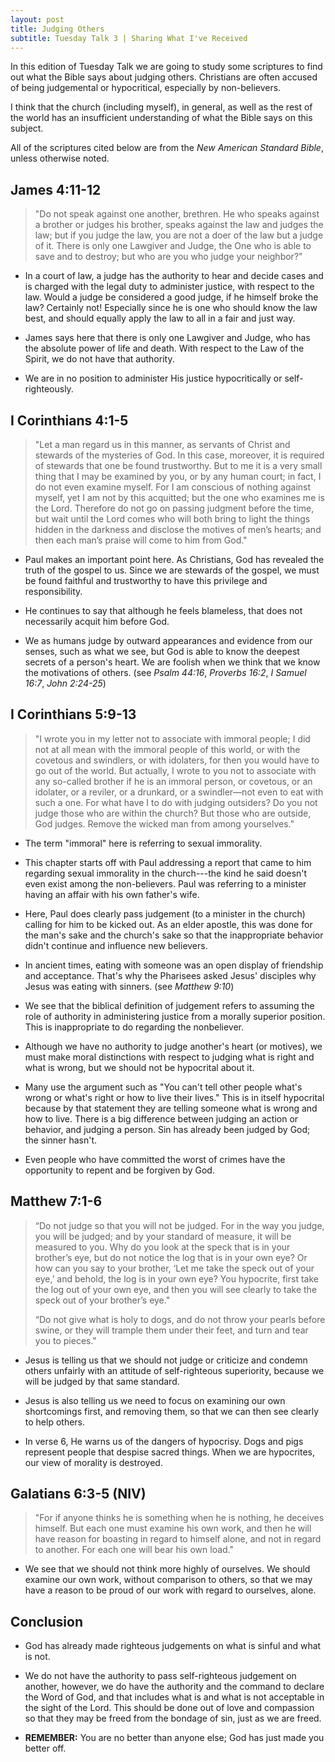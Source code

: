 ```yaml
---
layout: post
title: Judging Others
subtitle: Tuesday Talk 3 | Sharing What I've Received
---
```

In this edition of Tuesday Talk we are going to study some scriptures to find out what the Bible says about judging others.  Christians are often accused of being judgemental or hypocritical, especially by non-believers.

I think that the church (including myself), in general, as well as the rest of the world has an insufficient understanding of what the Bible says on this subject.

All of the scriptures cited below are from the *New American Standard Bible*, unless otherwise noted.

## James 4:11-12

> "Do not speak against one another, brethren.  He who speaks against a brother or judges his brother, speaks against the law and judges the law; but if you judge the law, you are not a doer of the law but a judge of it.  There is only one Lawgiver and Judge, the One who is able to save and to destroy; but who are you who judge your neighbor?"

+ In a court of law, a judge has the authority to hear and decide cases and is charged with the legal duty to administer justice, with respect to the law.  Would a judge be considered a good judge, if he himself broke the law?  Certainly not!  Especially since he is one who should know the law best, and should equally apply the law to all in a fair and just way.

+ James says here that there is only one Lawgiver and Judge, who has the absolute power of life and death.  With respect to the Law of the Spirit, we do not have that authority.

+ We are in no position to administer His justice hypocritically or self-righteously.

## I Corinthians 4:1-5

> "Let a man regard us in this manner, as servants of Christ and stewards of the mysteries of God.  In this case, moreover, it is required of stewards that one be found trustworthy.  But to me it is a very small thing that I may be examined by you, or by any human court; in fact, I do not even examine myself.  For I am conscious of nothing against myself, yet I am not by this acquitted; but the one who examines me is the Lord.  Therefore do not go on passing judgment before the time, but wait until the Lord comes who will both bring to light the things hidden in the darkness and disclose the motives of men’s hearts; and then each man’s praise will come to him from God."

+ Paul makes an important point here.  As Christians, God has revealed the truth of the gospel to us.  Since we are stewards of the gospel, we must be found faithful and trustworthy to have this privilege and responsibility.

+ He continues to say that although he feels blameless, that does not necessarily acquit him before God. 

+ We as humans judge by outward appearances and evidence from our senses, such as what we see, but God is able to know the deepest secrets of a person's heart.  We are foolish when we think that we know the motivations of others. (see *Psalm 44:16*, *Proverbs 16:2*, *I Samuel 16:7*, *John 2:24-25*)

## I Corinthians 5:9-13

> "I wrote you in my letter not to associate with immoral people;  I did not at all mean with the immoral people of this world, or with the covetous and swindlers, or with idolaters, for then you would have to go out of the world.  But actually, I wrote to you not to associate with any so-called brother if he is an immoral person, or covetous, or an idolater, or a reviler, or a drunkard, or a swindler—not even to eat with such a one.  For what have I to do with judging outsiders?  Do you not judge those who are within the church?  But those who are outside, God judges.  Remove the wicked man from among yourselves."

+ The term "immoral" here is referring to sexual immorality.

+ This chapter starts off with Paul addressing a report that came to him regarding sexual immorality in the church---the kind he said doesn't even exist among the non-believers.  Paul was referring to a minister having an affair with his own father's wife.

+ Here, Paul does clearly pass judgement (to a minister in the church) calling for him to be kicked out.  As an elder apostle, this was done for the man's sake and the church's sake so that the inappropriate behavior didn't continue and influence new believers.

+ In ancient times, eating with someone was an open display of friendship and acceptance.  That's why the Pharisees asked Jesus' disciples why Jesus was eating with sinners. (see *Matthew 9:10*)

+ We see that the biblical definition of judgement refers to assuming the role of authority in administering justice from a morally superior position.  This is inappropriate to do regarding the nonbeliever.

+ Although we have no authority to judge another's heart (or motives), we must make moral distinctions with respect to judging what is right and what is wrong, but we should not be hypocrital about it.

+ Many use the argument such as "You can't tell other people what's wrong or what's right or how to live their lives."  This is in itself hypocrital because by that statement they are telling someone what is wrong and how to live.  There is a big difference between judging an action or behavior, and judging a person.  Sin has already been judged by God; the sinner hasn't.

+ Even people who have committed the worst of crimes have the opportunity to repent and be forgiven by God.

## Matthew 7:1-6

> “Do not judge so that you will not be judged.  For in the way you judge, you will be judged; and by your standard of measure, it will be measured to you.  Why do you look at the speck that is in your brother’s eye, but do not notice the log that is in your own eye?  Or how can you say to your brother, ‘Let me take the speck out of your eye,’ and behold, the log is in your own eye?  You hypocrite, first take the log out of your own eye, and then you will see clearly to take the speck out of your brother’s eye."
> 
> “Do not give what is holy to dogs, and do not throw your pearls before swine, or they will trample them under their feet, and turn and tear you to pieces."

+ Jesus is telling us that we should not judge or criticize and condemn others unfairly with an attitude of self-righteous superiority, because we will be judged by that same standard.

+ Jesus is also telling us we need to focus on examining our own shortcomings first, and removing them, so that we can then see clearly to help others.

+ In verse 6, He warns us of the dangers of hypocrisy.  Dogs and pigs represent people that despise sacred things.  When we are hypocrites, our view of morality is destroyed.

## Galatians 6:3-5 (NIV)

> "For if anyone thinks he is something when he is nothing, he deceives himself.  But each one must examine his own work, and then he will have reason for boasting in regard to himself alone, and not in regard to another.  For each one will bear his own load."

+ We see that we should not think more highly of ourselves.  We should examine our own work, without comparison to others, so that we may have a reason to be proud of our work with regard to ourselves, alone.

## Conclusion

+ God has already made righteous judgements on what is sinful and what is not.

+ We do not have the authority to pass self-righteous judgement on another, however, we do have the authority and the command to declare the Word of God, and that includes what is and what is not acceptable in the sight of the Lord.  This should be done out of love and compassion so that they may be freed from the bondage of sin, just as we are freed.

+ **REMEMBER:** You are no better than anyone else; God has just made you better off.
